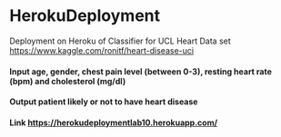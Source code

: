 # HerokuDeployment

Deployment on Heroku of Classifier for UCL Heart Data set https://www.kaggle.com/ronitf/heart-disease-uci

#### Input age, gender, chest pain level (between 0-3), resting heart rate (bpm) and cholesterol (mg/dl)
#### Output patient likely or not to have heart disease

#### Link https://herokudeploymentlab10.herokuapp.com/
